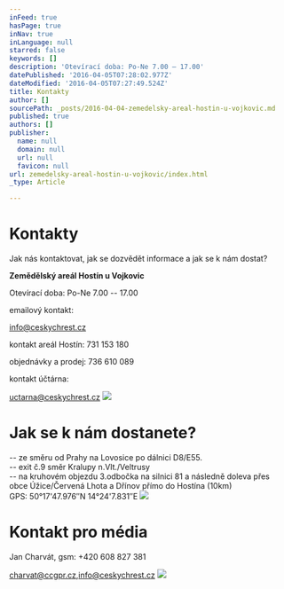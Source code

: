 ```yaml
---
inFeed: true
hasPage: true
inNav: true
inLanguage: null
starred: false
keywords: []
description: 'Otevírací doba: Po-Ne 7.00 – 17.00'
datePublished: '2016-04-05T07:28:02.977Z'
dateModified: '2016-04-05T07:27:49.524Z'
title: Kontakty
author: []
sourcePath: _posts/2016-04-04-zemedelsky-areal-hostin-u-vojkovic.md
published: true
authors: []
publisher:
  name: null
  domain: null
  url: null
  favicon: null
url: zemedelsky-areal-hostin-u-vojkovic/index.html
_type: Article

---
```

# Kontakty

Jak nás kontaktovat, jak se dozvědět informace a jak se k nám dostat?

**Zemědělský areál Hostín u Vojkovic**

Otevírací doba: Po-Ne 7.00 -- 17.00

emailový kontakt:

[info@ceskychrest.cz][0]

kontakt areál Hostín: 731 153 180

objednávky a prodej: 736 610 089

kontakt účtárna:

[uctarna@ceskychrest.cz][1]
![](https://the-grid-user-content.s3-us-west-2.amazonaws.com/af393d92-f24b-4785-a832-fbfb1451cf1b.jpg)

# Jak se k nám dostanete?

-- ze směru od Prahy na Lovosice po dálnici D8/E55\.  
-- exit č.9 směr Kralupy n.Vlt./Veltrusy  
-- na kruhovém objezdu 3.odbočka na silnici 81 a následně doleva přes obce Úžice/Červená Lhota a Dřínov přímo do Hostína (10km)  
GPS: 50°17'47.976″N 14°24'7.831″E
![](https://the-grid-user-content.s3-us-west-2.amazonaws.com/f0a3e26e-0449-4ed6-a0a5-f28eec7e582b.jpg)

# Kontakt pro média

Jan Charvát, gsm: +420 608 827 381

[charvat@ccgpr.cz][2],[info@ceskychrest.cz][3]
![](https://the-grid-user-content.s3-us-west-2.amazonaws.com/69d83c52-e45c-46b2-9403-54ca5bb3fd13.jpg)

[0]: mailto:info@ceskychrest.cz
[1]: mailto:uctarna@ceskychrest.cz
[2]: mailto://charvat@ccgpr.cz "Kontakt pro média"
[3]: mailto://charvat@ceskychrest.cz "Kontakt pro média"